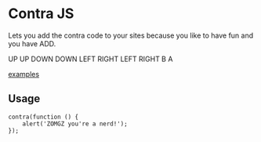 # Contra JS #

Lets you add the contra code to your sites because you like to have fun and you have ADD.

UP UP DOWN DOWN LEFT RIGHT LEFT RIGHT B A

[examples](http://konamicodesites.com "Title")

## Usage ##

    contra(function () {
        alert('ZOMGZ you're a nerd!');
    });